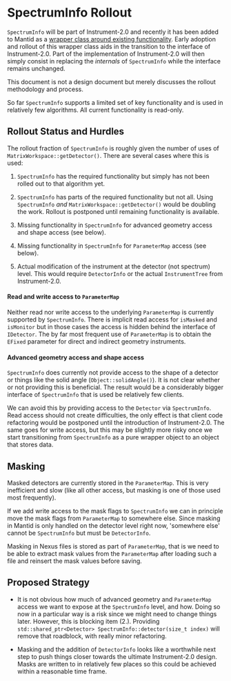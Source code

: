 SpectrumInfo Rollout
====================

`SpectrumInfo` will be part of Instrument-2.0 and recently it has been added to Mantid as a [wrapper class around existing functionality](https://github.com/mantidproject/mantid/pull/17394).
Early adoption and rollout of this wrapper class aids in the transition to the interface of Instrument-2.0.
Part of the implementation of Instrument-2.0 will then simply consist in replacing the *internals* of `SpectrumInfo` while the interface remains unchanged.

This document is not a design document but merely discusses the rollout methodology and process.

So far `SpectrumInfo` supports a limited set of key functionality and is used in relatively few algorithms.
All current functionality is read-only.


## Rollout Status and Hurdles

The rollout fraction of `SpectrumInfo` is roughly given the number of uses of `MatrixWorkspace::getDetector()`.
There are several cases where this is used:

1. `SpectrumInfo` has the required functionality but simply has not been rolled out to that algorithm yet.

2. `SpectrumInfo` has parts of the required functionality but not all. Using `SpectrumInfo` *and* `MatrixWorkspace::getDetector()` would be doubling the work.
  Rollout is postponed until remaining functionality is available.

3. Missing functionality in `SpectrumInfo` for advanced geometry access and shape access (see below).

4. Missing functionality in `SpectrumInfo` for `ParameterMap` access (see below).

5. Actual modification of the instrument at the detector (not spectrum) level.
  This would require `DetectorInfo` or the actual `InstrumentTree` from Instrument-2.0.


#### Read and write access to `ParameterMap`

Neither read nor write access to the underlying `ParameterMap` is currently supported by `SpectrumInfo`.
There is implicit read access for `isMasked` and `isMonitor` but in those cases the access is hidden behind the interface of `IDetector`.
The by far most frequent use of `ParameterMap` is to obtain the `EFixed` parameter for direct and indirect geometry instruments.


#### Advanced geometry access and shape access

`SpectrumInfo` does currently not provide access to the shape of a detector or things like the solid angle (`Object::solidAngle()`).
It is not clear whether or not providing this is beneficial.
The result would be a considerably bigger interface of `SpectrumInfo` that is used be relatively few clients.

We can avoid this by providing access to the `Detector` via `SpectrumInfo`.
Read access should not create difficulties, the only effect is that client code refactoring would be postponed until the introduction of Instrument-2.0.
The same goes for write access, but this may be slightly more risky once we start transitioning from `SpectrumInfo` as a pure wrapper object to an object that stores data.


## Masking

Masked detectors are currently stored in the `ParameterMap`.
This is very inefficient and slow (like all other access, but masking is one of those used most frequently).

If we add write access to the mask flags to `SpectrumInfo` we can in principle move the mask flags from `ParameterMap` to somewhere else.
Since masking in Mantid is only handled on the detector level right now, 'somewhere else' cannot be `SpectrumInfo` but must be `DetectorInfo`.

Masking in Nexus files is stored as part of `ParameterMap`, that is we need to be able to extract mask values from the `ParameterMap` after loading such a file and reinsert the mask values before saving.


## Proposed Strategy

- It is not obvious how much of advanced geometry and `ParameterMap` access we want to expose at the `SpectrumInfo` level, and how.
  Doing so now in a particular way is a risk since we might need to change things later.
  However, this is blocking item (2.).
  Providing `std::shared_ptr<Detector> SpectrumInfo::detector(size_t index)` will remove that roadblock, with really minor refactoring.

- Masking and the addition of `DetectorInfo` looks like a worthwhile next step to push things closer towards the ultimate Instrument-2.0 design.
  Masks are written to in relatively few places so this could be achieved within a reasonable time frame.
